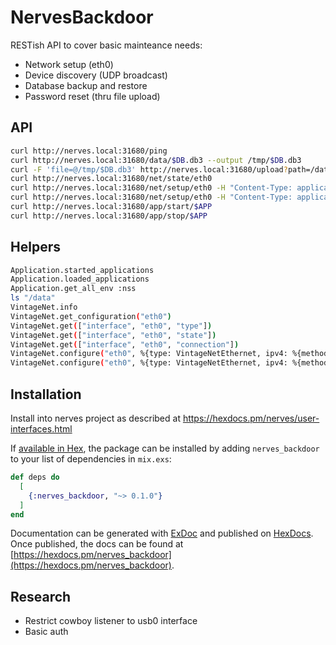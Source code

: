 # NervesBackdoor

RESTish API to cover basic mainteance needs:

- Network setup (eth0)
- Device discovery (UDP broadcast)
- Database backup and restore
- Password reset (thru file upload) 

## API

```bash
curl http://nerves.local:31680/ping
curl http://nerves.local:31680/data/$DB.db3 --output /tmp/$DB.db3
curl -F 'file=@/tmp/$DB.db3' http://nerves.local:31680/upload?path=/data/$DB.db3
curl http://nerves.local:31680/net/state/eth0
curl http://nerves.local:31680/net/setup/eth0 -H "Content-Type: application/json" -X POST -d '{"method":"dhcp"}'
curl http://nerves.local:31680/net/setup/eth0 -H "Content-Type: application/json" -X POST -d '{"method":"static", "address":"10.77.4.100", "prefix_length":8, "gateway":"10.77.0.1", "name_servers":["10.77.0.1"]}'
curl http://nerves.local:31680/app/start/$APP
curl http://nerves.local:31680/app/stop/$APP
```

## Helpers

```bash
Application.started_applications
Application.loaded_applications
Application.get_all_env :nss
ls "/data"
VintageNet.info
VintageNet.get_configuration("eth0")
VintageNet.get(["interface", "eth0", "type"])
VintageNet.get(["interface", "eth0", "state"])
VintageNet.get(["interface", "eth0", "connection"])
VintageNet.configure("eth0", %{type: VintageNetEthernet, ipv4: %{method: :dhcp}})
VintageNet.configure("eth0", %{type: VintageNetEthernet, ipv4: %{method: :static, address: "10.77.4.100", prefix_length: 8, gateway: "10.77.0.1", name_servers: ["10.77.0.1"]}})
```

## Installation

Install into nerves project as described at https://hexdocs.pm/nerves/user-interfaces.html

If [available in Hex](https://hex.pm/docs/publish), the package can be installed
by adding `nerves_backdoor` to your list of dependencies in `mix.exs`:

```elixir
def deps do
  [
    {:nerves_backdoor, "~> 0.1.0"}
  ]
end
```

Documentation can be generated with [ExDoc](https://github.com/elixir-lang/ex_doc)
and published on [HexDocs](https://hexdocs.pm). Once published, the docs can
be found at [https://hexdocs.pm/nerves_backdoor](https://hexdocs.pm/nerves_backdoor).

## Research

- Restrict cowboy listener to usb0 interface
- Basic auth

